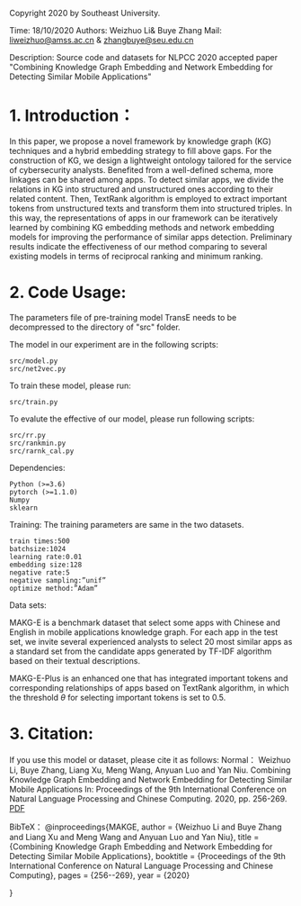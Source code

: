 Copyright 2020 by Southeast University. 

Time: 18/10/2020 Authors:  Weizhuo Li& Buye Zhang Mail: liweizhuo@amss.ac.cn & zhangbuye@seu.edu.cn

Description: Source code and datasets for NLPCC 2020 accepted paper "Combining Knowledge Graph Embedding and Network Embedding for Detecting Similar Mobile Applications"


# 1. Introduction：
In this paper, we propose a novel framework by knowledge graph (KG) techniques and a hybrid embedding strategy to fill above gaps. For the construction of KG, we design a lightweight ontology tailored for the service of cybersecurity analysts. Benefited from a well-defined schema, more linkages can be shared among apps.
To detect similar apps, we divide the relations in KG into structured and unstructured ones according to their related content. Then, TextRank algorithm is employed to extract important tokens from unstructured texts and transform them into structured triples. In this way, the representations of apps in our framework can be iteratively learned by combining KG embedding methods and network embedding models for improving the performance of similar apps detection. Preliminary results indicate the effectiveness of our method comparing to several existing models in terms of reciprocal ranking and minimum ranking. 


# 2. Code Usage:
The parameters file of pre-training model TransE needs to be decompressed to the directory of "src" folder.


The model in our experiment are in the following scripts:
```
src/model.py
src/net2vec.py
```

To train these model, please run:
```
src/train.py
```

To evalute the effective of our model, please run following scripts:
```
src/rr.py
src/rankmin.py
src/rarnk_cal.py
```

Dependencies:
```text
Python (>=3.6)
pytorch (>=1.1.0)
Numpy
sklearn
```



Training:
The training parameters are same in the two datasets.
```
train times:500
batchsize:1024
learning rate:0.01
embedding size:128
negative rate:5
negative sampling:”unif”
optimize method:”Adam”
```

Data sets: 

MAKG-E is a benchmark dataset that select some apps with Chinese and English in mobile applications knowledge graph. For each app in the test set, we invite several experienced analysts to select 20 most similar apps as a standard set from the candidate apps generated by TF-IDF algorithm based on their textual descriptions.

MAKG-E-Plus is an enhanced one that has integrated important tokens and corresponding relationships of apps based on TextRank algorithm, in which the threshold $\theta$ for selecting important tokens is set to 0.5.


# 3. Citation:
If you use this model or dataset, please cite it as follows:
Normal：
Weizhuo Li, Buye Zhang, Liang Xu, Meng Wang, Anyuan Luo and Yan Niu. Combining Knowledge Graph Embedding and Network Embedding for Detecting Similar Mobile Applications In: Proceedings of the 9th International Conference on Natural Language Processing and Chinese Computing. 2020, pp. 256-269. [PDF](https://link.springer.com/chapter/10.1007%2F978-3-030-60450-9_21)

BibTeX：
@inproceedings{MAKGE,
  author    = {Weizhuo Li and Buye Zhang and Liang Xu and Meng Wang and Anyuan Luo and Yan Niu},
  title     = {Combining Knowledge Graph Embedding and Network Embedding for Detecting
               Similar Mobile Applications},
  booktitle = {Proceedings of the 9th International Conference on Natural Language Processing and Chinese Computing},
  pages     = {256--269},
  year      = {2020}
  
}
